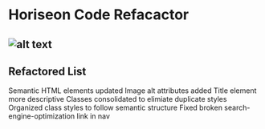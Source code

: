 # Horiseon Code Refacactor
![alt text](http://url/to/screenshot.png)
---
## Refactored List
Semantic HTML elements updated
Image alt attributes added
Title element more descriptive
Classes consolidated to elimiate duplicate styles
Organized class styles to follow semantic structure
Fixed broken search-engine-optimization link in nav